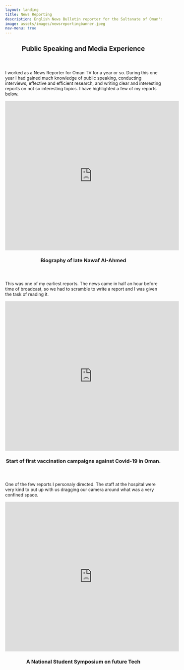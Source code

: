 ```yaml
---
layout: landing
title: News Reporting
description: English News Bulletin reporter for the Sultanate of Oman's Television
image: assets/images/newsreportingbanner.jpeg
nav-menu: true
---
```


<!-- Main -->
<div id="main">

<!-- One -->
<section id="one">
	<div class="inner">
		<header class="major">
			<h2>Public Speaking and Media Experience</h2>
		</header>
		<p>I worked as a News Reporter for Oman TV for a year or so. During this one year I had gained much knowledge of public speaking, conducting interviews, effective and efficient research, and writing clear and interesting reports on not so interesting topics. I have highlighted a few of my reports below.</p>
	</div>
</section>

<!-- Two -->
<section id="two" class="spotlights">
	<section>
	<div class="vidoe-container"><iframe width="560" height="480" src="https://www.youtube-nocookie.com/embed/p0JrJ4iMDnA" title="YouTube video player" frameborder="0" allow="accelerometer; autoplay; clipboard-write; encrypted-media; gyroscope; picture-in-picture" allowfullscreen></iframe></div>
		<div class="content">
			<div class="inner">
				<header class="major">
					<h3>Biography of late Nawaf Al-Ahmed</h3>
				</header>
				<p>This was one of my earliest reports. The news came in half an hour before time of broadcast, so we had to scramble to write a report and I was given the task of reading it.</p>
			</div>
		</div>
	</section>
	<div class="pad"></div>
	<section>
<div class="vidoe-container"><iframe width="560" height="480"  src="https://www.youtube-nocookie.com/embed/A7t0NsaNFo0" title="YouTube video player" frameborder="0" allow="accelerometer; autoplay; clipboard-write; encrypted-media; gyroscope; picture-in-picture" allowfullscreen></iframe></div>
		<div class="content">
			<div class="inner">
				<header class="major">
					<h3>Start of first vaccination campaigns against Covid-19 in Oman.</h3>
				</header>
				<p>One of the few reports I personaly directed. The staff at the hospital were very kind to put up with us dragging our camera around what was a very confined space.</p>
			</div>
		</div>
	</section>
		<div class="pad"></div>
	<section>
<div class="vidoe-container"><iframe width="560" height="480" src="https://www.youtube-nocookie.com/embed/XQ3DtF09J5k" title="YouTube video player" frameborder="0" allow="accelerometer; autoplay; clipboard-write; encrypted-media; gyroscope; picture-in-picture" allowfullscreen></iframe></div>
		<div class="content">
			<div class="inner">
				<header class="major">
					<h3>A National Student Symposium on future Tech</h3>
				</header>
				<p></p>
			</div>
		</div>
	</section>
</section>



</div>
